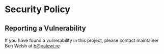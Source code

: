 # Security Policy

## Reporting a Vulnerability

If you have found a vulnerability in this project, please contact maintainer Ben Welsh at [b@palewi.re](mailto:b@palewi.re)
